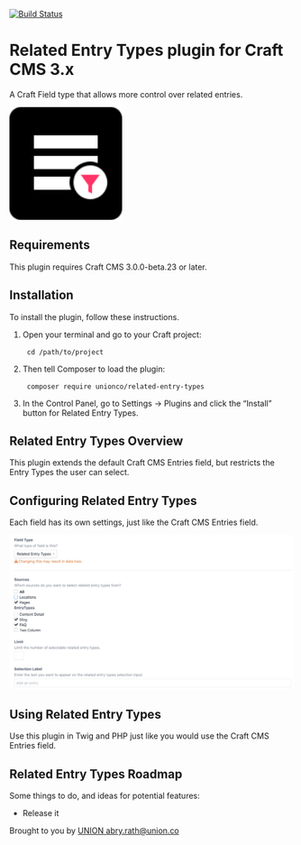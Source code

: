 [![Build Status](https://travis-ci.com/unionco/related-entry-types.svg?branch=master)](https://travis-ci.com/unionco/related-entry-types)

# Related Entry Types plugin for Craft CMS 3.x

A Craft Field type that allows more control over related entries.

<img src="resources/img/plugin-logo.svg" width="200" height="200"/>

## Requirements

This plugin requires Craft CMS 3.0.0-beta.23 or later.

## Installation

To install the plugin, follow these instructions.

1. Open your terminal and go to your Craft project:

        cd /path/to/project

2. Then tell Composer to load the plugin:

        composer require unionco/related-entry-types

3. In the Control Panel, go to Settings → Plugins and click the “Install” button for Related Entry Types.

## Related Entry Types Overview

This plugin extends the default Craft CMS Entries field, but restricts the Entry Types the user can select. 

## Configuring Related Entry Types

Each field has its own settings, just like the Craft CMS Entries field.

![Settings](resources/img/settings-screenshot.png)


## Using Related Entry Types

Use this plugin in Twig and PHP just like you would use the Craft CMS Entries field.

## Related Entry Types Roadmap

Some things to do, and ideas for potential features:

* Release it

Brought to you by [UNION <abry.rath@union.co>](https://github.com/unionco)
